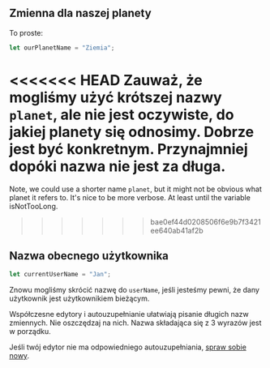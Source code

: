 ## Zmienna dla naszej planety

To proste:

```js
let ourPlanetName = "Ziemia";
```

<<<<<<< HEAD
Zauważ, że mogliśmy użyć krótszej nazwy `planet`, ale nie jest oczywiste, do jakiej planety się odnosimy. Dobrze jest być konkretnym. Przynajmniej dopóki nazwa nie jest za długa.
=======
Note, we could use a shorter name `planet`, but it might not be obvious what planet it refers to. It's nice to be more verbose. At least until the variable isNotTooLong.
>>>>>>> bae0ef44d0208506f6e9b7f3421ee640ab41af2b

## Nazwa obecnego użytkownika

```js
let currentUserName = "Jan";
```

Znowu mogliśmy skrócić nazwę do `userName`, jeśli jesteśmy pewni, że dany użytkownik jest użytkownikiem bieżącym.

Współczesne edytory i autouzupełnianie ułatwiają pisanie długich nazw zmiennych. Nie oszczędzaj na nich. Nazwa składająca się z 3 wyrazów jest w porządku.

Jeśli twój edytor nie ma odpowiedniego autouzupełniania, [spraw sobie nowy](/code-editors).
